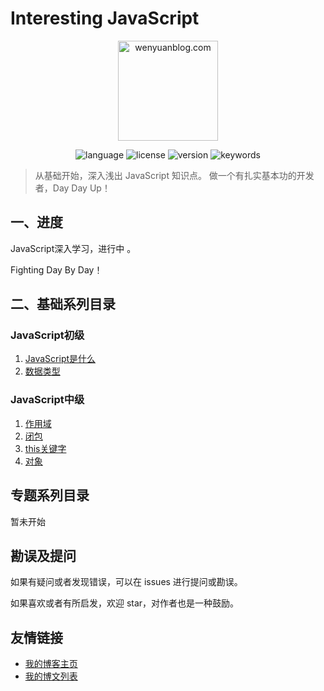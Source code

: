 # Interesting JavaScript

<p align="center">
  <img src="https://www.wenyuanblog.com/medias/logo/javascript.png" alt="wenyuanblog.com" width="160" hegiht="160"/>
</p>

<p align="center">
  <img alt="language" src="https://img.shields.io/badge/language-md-brightgreen.svg?style=flat-square">
  <img alt="license" src="https://img.shields.io/badge/license-MIT-green.svg?style=flat-square">
  <img alt="version" src="https://img.shields.io/badge/version-2020-blue.svg?style=flat-square">
  <img alt="keywords" src="https://img.shields.io/badge/keywords-javascript-blue.svg?style=flat-square">
</p>

> 从基础开始，深入浅出 JavaScript 知识点。
> 做一个有扎实基本功的开发者，Day Day Up！

## 一、进度
JavaScript深入学习，进行中 。

Fighting Day By Day！


## 二、基础系列目录

### JavaScript初级

1. [JavaScript是什么](https://github.com/winyuan/interesting-javascript/blob/master/articles/基础系列/初级/1.JavaScript是什么.md)  
2. [数据类型](https://github.com/winyuan/interesting-javascript/blob/master/articles/基础系列/初级/2.数据类型.md)  

### JavaScript中级

1. [作用域](https://github.com/winyuan/interesting-javascript/blob/master/articles/基础系列/中级/作用域.md)  
2. [闭包](https://github.com/winyuan/interesting-javascript/blob/master/articles/基础系列/中级/闭包.md)  
3. [this关键字](https://github.com/winyuan/interesting-javascript/blob/master/articles/基础系列/中级/this关键字.md)  
4. [对象](https://github.com/winyuan/interesting-javascript/blob/master/articles/基础系列/中级/对象.md)   

## 专题系列目录
暂未开始

## 勘误及提问
如果有疑问或者发现错误，可以在 issues 进行提问或勘误。

如果喜欢或者有所启发，欢迎 star，对作者也是一种鼓励。

## 友情链接
* [我的博客主页](https://www.wenyuanblog.com/)
* [我的博文列表](https://github.com/winyuan/blog)
